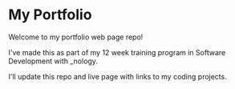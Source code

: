 # My Portfolio

Welcome to my portfolio web page repo!

I've made this as part of my 12 week training program in Software Development with \_nology.

I'll update this repo and live page with links to my coding projects.
